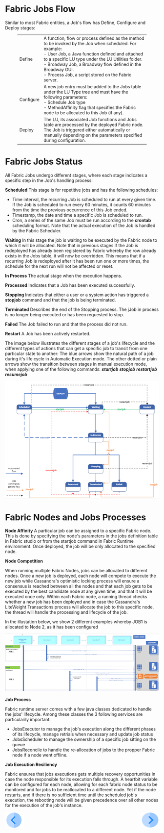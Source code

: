 # **Fabric Jobs Flow** 

Similar to most Fabric entities, a Job's flow has Define, Configure and Deploy stages:

<figure><table>
<thead>

<tbody><tr><td>Define</td><td>A function, flow or process defined as the method to be invoked by the Job when scheduled. For example: <br>- User Job, a Java function defined and attached to a specific LU type under the LU Utilities folder. <br>- Broadway Job, a Broadway flow defined in the Broadway GUI.<br>- Process Job, a script stored on the Fabric server.</td></tr><tr><td>Configure</td><td>A new job entry must be added to the Jobs table under the LU Type tree and must have the following parameters:<br>- Schedule Job type<br>- MethodAffinity flag that specifies the Fabric node to be allocated to this Job (if any).</td></tr><tr><td>Deploy</td><td>The LU, its associated Job functions and Jobs table are processed by the deployed Fabric node. The Job is triggered either automatically or manually depending on the parameters specified during configuration.</td></tr></tbody>
</table></figure>
 

# **Fabric Jobs Status** 

All Fabric Jobs undergo different stages, where each stage indicates a specific step in the Job's handling process:

**Scheduled** 
This stage is for repetitive jobs and has the following schedules:
- Time interval, the recurring Job is scheduled to run at every given time. If the Job is scheduled to run every 60 minutes, it counts 60 minutes from the time the previous occurrence of this Job ended. 
- Timestamp, the date and time a specific Job is scheduled to run. 
- Cron, a series of the same Job must be run according to the **crontab** scheduling format. Note that the actual execution of the Job is handled by the Fabric Scheduler. 


**Waiting**
In this stage the job is waiting to be executed by the Fabric node to which it will be allocated. Note that in previous stages if the Job is redeployed has already been registered by Fabric whereby the row already exists in the Jobs table, it will now be overridden. This means that if a recurring Job is redeployed after it has been run one or more times, the schedule for the next run will not be affected or reset.

**In Process** 
The actual stage when the execution happens.

**Processed**
Indicates that a Job has been executed successfully.

**Stopping**
Indicates that either a user or a system action has triggered a **stopjob** command and that the job is being terminated.

**Terminated** 
Describes the end of the Stopping process. The jJob in process is no longer being executed or has been requested to stop.

**Failed**
The Job failed to run and that the process did not run.

**Restart**
A Job has been actively restarted.


The image below illustrates the different stages of a job's lifecycle and the different types of actions that can get a specific job to transit from one particular state to another:
The blue arrows show the natural path of a job during it's life cycle in Automatic Execution mode.
The other dotted or plain arrows show the transition between stages in manual execution mode, when applying one of the following commands:
***startjob***
***stopjob***
***restartjob***
***resumejob***


<img src="/articles/20_jobs_and_batch_services/images/01_jobs_and_batch_services_status_flow.PNG">



# **Fabric Nodes and Jobs Processes** 

**Node Affinity**
A particular job can be assigned to a specific Fabric node. This is done by specifying the node's parameters in the jobs definition table in Fabric studio or from the startjob command in Fabric Runtime environment. Once deployed, the job will be only allocated to the specified node.

**Node Competition**

When running multiple Fabric Nodes, jobs can be allocated to different nodes. 
Once a new job is deployed, each node will compete to execute the new job while Cassandra's optimistic locking process will ensure a consensus is reached between all the nodes and that each job gets to be executed by the best candidate node at any given time, and that it will be executed once only.
Within each Fabric node, a running thread checks whether a new job has been deployed and in case the Cassandra's LiteWeight Transactions process will allocate the job to this specific node, the thread will handle the processing and lifecycle of the job.

In the illustation below, we show 2 different examples whereby JOB1 is allocated to Node 2, as it has been configured 

<img src="/articles/20_jobs_and_batch_services/images/02_jobs_and_batch_services_Nodes_Allocation.PNG">


**Job Process**

Fabric runtime server comes with a few java classes dedicated to handle the jobs' lifecycle. Among these classes the 3 following services are particularily important:
- JobsExecutor to manage the job's execution along the different phases of its lifecycle, manage retrials when necessary and update job status 
- JobsScheduler to manage the ownership of a specific job sitting on the queue
- JobsReconcile to handle the re-allocation of jobs to the propper Fabric node if a node went offline.


**Job Execution Resiliency**

Fabric ensures that jobs executions gets multiple recovery opportunities in case the node responsible for its execution falls through. 
A heartbit variable can be configured for each node, allowing for each fabric node status to be monitored and for jobs to be reallocated to a different node. 
Yet if the node restarts, and if there is no sufficient time until the scheduled job's execution, the rebooting node will be given precedence over all other nodes for the execution of the job's instance.


[![Previous](/articles/images/Previous.png)](/articles/20_jobs_and_batch_services/01_fabric%20jobs_overview.md)[<img align="right" width="60" height="54" src="/articles/images/Next.png">](/articles/20_jobs_and_batch_services/03_create_a_job.md)
